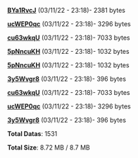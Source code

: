 [**BYa1RvcJ**](/data/BYa1RvcJ.txt) (03/11/22 - 23:18)- 2381 bytes

[**ucWEP0qc**](/data/ucWEP0qc.txt) (03/11/22 - 23:18)- 3296 bytes

[**cu63wkqU**](/data/cu63wkqU.txt) (03/11/22 - 23:18)- 7033 bytes

[**5pNncuKH**](/data/5pNncuKH.txt) (03/11/22 - 23:18)- 1032 bytes

[**5pNncuKH**](/data/5pNncuKH.txt) (03/11/22 - 23:18)- 1032 bytes

[**3y5Wvgr8**](/data/3y5Wvgr8.txt) (03/11/22 - 23:18)- 396 bytes

[**cu63wkqU**](/data/cu63wkqU.txt) (03/11/22 - 23:18)- 7033 bytes

[**ucWEP0qc**](/data/ucWEP0qc.txt) (03/11/22 - 23:18)- 3296 bytes

[**3y5Wvgr8**](/data/3y5Wvgr8.txt) (03/11/22 - 23:18)- 396 bytes

**Total Datas**: 1531

**Total Size**: 8.72 MB / 8.7 MB